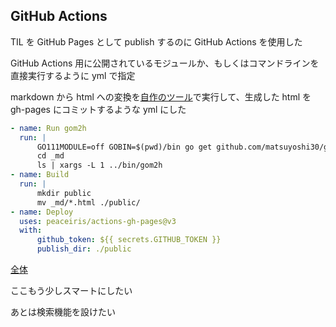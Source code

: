 ## GitHub Actions

TIL を GitHub Pages として publish するのに GitHub Actions を使用した

GitHub Actions 用に公開されているモジュールか、もしくはコマンドラインを直接実行するように yml で指定

markdown から html への変換を[自作のツール](https://github.com/matsuyoshi30/gom2h/cmd/gom2h)で実行して、生成した html を gh-pages にコミットするような yml にした

```yml
- name: Run gom2h
  run: |
      GO111MODULE=off GOBIN=$(pwd)/bin go get github.com/matsuyoshi30/gom2h/cmd/gom2h
      cd _md
      ls | xargs -L 1 ../bin/gom2h
- name: Build
  run: |
      mkdir public
      mv _md/*.html ./public/
- name: Deploy
  uses: peaceiris/actions-gh-pages@v3
  with:
      github_token: ${{ secrets.GITHUB_TOKEN }}
      publish_dir: ./public
```

[全体](https://github.com/matsuyoshi30/til/blob/master/.github/workflows/gh-pages.yml)

ここもう少しスマートにしたい

あとは検索機能を設けたい